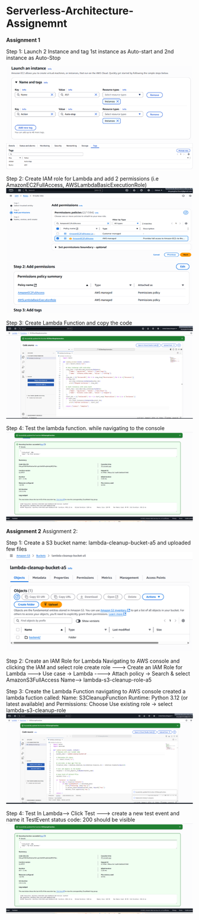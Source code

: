 # Serverless-Architecture-Assignemnt

**Assignment 1**

Step 1: Launch 2 Instance and tag 1st instance as Auto-start and 2nd instance as Auto-Stop

![image alt](https://github.com/Divyangi-Barthwal/Serverless-Architecture-Assignemnt/blob/2c146bd128deefe6c5d98cf395db421b2df3db8a/EC2-Autostart.png)
![image alt](https://github.com/Divyangi-Barthwal/Serverless-Architecture-Assignemnt/blob/974186a88d64ebcf9df81ae8c7704744aad607ba/EC2-Autostop.png)

Step 2:  Create IAM role for Lambda and add 2 permissions (i.e AmazonEC2FullAccess, AWSLambdaBasicExecutionRole)
![image alt](https://github.com/Divyangi-Barthwal/Serverless-Architecture-Assignemnt/blob/974186a88d64ebcf9df81ae8c7704744aad607ba/IAM%20role%20permission.png)
![image alt](https://github.com/Divyangi-Barthwal/Serverless-Architecture-Assignemnt/blob/974186a88d64ebcf9df81ae8c7704744aad607ba/IAM%20role%20permission2.png)

Step 3: Create Lambda Function and copy the code 
![image alt](https://github.com/Divyangi-Barthwal/Serverless-Architecture-Assignemnt/blob/21a797c3aa050635ef04e0d37fa4e4c410c6d9b9/Screenshot%202025-10-15%20233356.png)

Step 4: Test the lambda function. while navigating to the console
![image alt](https://github.com/Divyangi-Barthwal/Serverless-Architecture-Assignemnt/blob/d67fb8ed4803cf2ce88fb800abee2d9874a63083/Test%20result.png)



**Assignment 2**
Assignment 2:

Step 1: Create a S3 bucket name: lambda-cleanup-bucket-a5 
and uploaded few files
![image alt](https://github.com/Divyangi-Barthwal/Serverless-Architecture-Assignemnt/blob/90f1c366c4a00075a2f8b642b82dacaf1187445a/S3%20bucket.png)

Step 2: Create an IAM Role for Lambda
Navigating to AWS console and clicking the IAM and select role 
create role ---> Create an IAM Role for Lambda ---> Use case → Lambda ----> Attach policy → Search & select AmazonS3FullAccess
Name--> lambda-s3-cleanup-role-a5

Step 3:
Create the Lambda Function
navigating to AWS console  created a lambda fuction called: Name: S3CleanupFunction
Runtime: Python 3.12 (or latest available) and Permissions: Choose Use existing role → select lambda-s3-cleanup-role
![image alt](https://github.com/Divyangi-Barthwal/Serverless-Architecture-Assignemnt/blob/6caa81f3e130730dae74f62ed21b00f62c1d8d22/boto%203%20code.png)

Step 4: Test
In Lambda--> Click Test ---> create a new test event and name it TestEvent
status code: 200 should be visible
![image alt](https://github.com/Divyangi-Barthwal/Serverless-Architecture-Assignemnt/blob/6caa81f3e130730dae74f62ed21b00f62c1d8d22/Test%20result.png)

